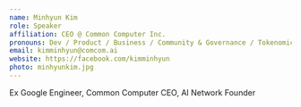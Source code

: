 ```yaml
---
name: Minhyun Kim
role: Speaker
affiliation: CEO @ Common Computer Inc.
pronouns: Dev / Product / Business / Community & Governance / Tokenomics
email: kimminhyun@comcom.ai
website: https://facebook.com/kimminhyun
photo: minhyunkim.jpg
---
```


Ex Google Engineer, Common Computer CEO, AI Network Founder
